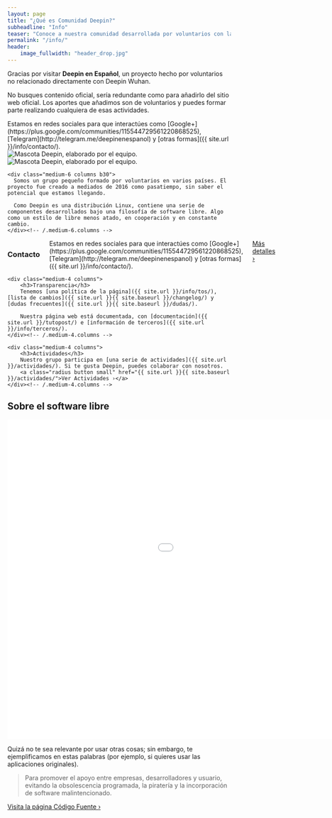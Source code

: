 ```yaml
---
layout: page
title: "¿Qué es Comunidad Deepin?"
subheadline: "Info"
teaser: "Conoce a nuestra comunidad desarrollada por voluntarios con la intención de interaccionar al sistema operativo y proyectos relacionados a Linux."
permalink: "/info/"
header:
    image_fullwidth: "header_drop.jpg"
---
```


Gracias por visitar **Deepin en Español**, un proyecto hecho por voluntarios no relacionado directamente con Deepin Wuhan.

No busques contenido oficial, sería redundante como para añadirlo del sitio web oficial. Los aportes que añadimos son de voluntarios y puedes formar parte realizando cualquiera de esas actividades.

<!---Inicio documentación--->

<div class="show-for-small">
<!--Inicio sección para pantallas pequeñas--->
Estamos en redes sociales para que interactúes como [Google+](https://plus.google.com/communities/115544729561220868525), [Telegram](http://telegram.me/deepinenespanol) y [otras formas]({{ site.url }}/info/contacto/).

<div class="row">
    <div class="medium-12 columns t30">
    <img src="{{ site.urlimg }}deepinmascot.jpg" alt="Mascota Deepin, elaborado por el equipo.">
    </div><!-- /.medium-4.columns -->
</div>
<!---Fin--->
</div>

<div class="show-for-large-up">
<!--Inicio sección para pantallas grandes-->
<div class="row t60">
    <div class="medium-6 columns b30">
      <div class="row">
          <div class="medium-12 columns t30">
          <img src="{{ site.urlimg }}deepinmascot.jpg" alt="Mascota Deepin, elaborado por el equipo.">
          </div><!-- /.medium-4.columns -->
          </div>
    </div><!-- /.medium-6.columns -->

    <div class="medium-6 columns b30">
      Somos un grupo pequeño formado por voluntarios en varios países. El proyecto fue creado a mediados de 2016 como pasatiempo, sin saber el potencial que estamos llegando.

      Como Deepin es una distribución Linux, contiene una serie de componentes desarrollados bajo una filosofía de software libre. Algo como un estilo de libre menos atado, en cooperación y en constante cambio.
    </div><!-- /.medium-6.columns -->
</div><!-- /.row -->


<div class="row t30">
    <div class="medium-4 columns">
        <h3>Contacto</h3>
        Estamos en redes sociales para que interactúes como [Google+](https://plus.google.com/communities/115544729561220868525), [Telegram](http://telegram.me/deepinenespanol) y [otras formas]({{ site.url }}/info/contacto/).
        <a class="radius button small" href="{{ site.url }}{{ site.baseurl }}/info/contacto/">Más detalles ›</a>
    </div><!-- /.medium-4.columns -->

    <div class="medium-4 columns">
        <h3>Transparencia</h3>
        Tenemos [una política de la página]({{ site.url }}/info/tos/), [lista de cambios]({{ site.url }}{{ site.baseurl }}/changelog/) y [dudas frecuentes]({{ site.url }}{{ site.baseurl }}/dudas/).

        Nuestra página web está documentada, con [documentación]({{ site.url }}/tutopost/) e [información de terceros]({{ site.url }}/info/terceros/).
    </div><!-- /.medium-4.columns -->

    <div class="medium-4 columns">
        <h3>Actividades</h3>
        Nuestro grupo participa en [una serie de actividades]({{ site.url }}/actividades/). Si te gusta Deepin, puedes colaborar con nosotros.
        <a class="radius button small" href="{{ site.url }}{{ site.baseurl }}/actividades/">Ver Actividades ›</a>
    </div><!-- /.medium-4.columns -->

</div><!-- /.row -->
<!--Fin-->
</div>

<!---Fin documentación--->

## Sobre el software libre
<div class="flex-video">
        <iframe width="1280" height="720" src="//www.youtube.com/embed/dBAqsfE512g" frameborder="0" allowfullscreen></iframe>
</div>

Quizá no te sea relevante por usar otras cosas; sin embargo, te ejemplificamos en estas palabras (por ejemplo, si quieres usar las aplicaciones originales).

>Para promover el apoyo entre empresas, desarrolladores y usuario, evitando la obsolescencia programada, la piratería y la incorporación de software malintencionado.

<a class="radius button small" href="{{ site.url }}{{ site.baseurl }}/source/">Visita la página Código Fuente ›</a>
